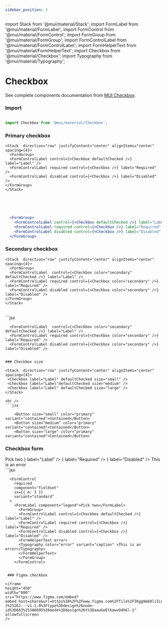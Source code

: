 ```yaml
---
sidebar_position: 3
---
```

import Stack from '@mui/material/Stack';
import FormLabel from '@mui/material/FormLabel';
import FormControl from '@mui/material/FormControl';
import FormGroup from '@mui/material/FormGroup';
import FormControlLabel from '@mui/material/FormControlLabel';
import FormHelperText from '@mui/material/FormHelperText';
import Checkbox from '@mui/material/Checkbox';
import Typography from '@mui/material/Typography';

# Checkbox

See complete components documentation from [MUI Checkbox](https://mui.com/material-ui/react-checkbox/).

### Import

```jsx

import Checkbox from '@mui/material/Checkbox';

```

### Primary checkbox

    <Stack  direction="row" justifyContent="center" alignItems="center" spacing={4}>
      <FormGroup>
      <FormControlLabel control={<Checkbox defaultChecked />} label="Label" />
      <FormControlLabel required control={<Checkbox />} label="Required" />
      <FormControlLabel disabled control={<Checkbox />} label="Disabled" />
    </FormGroup>
    </Stack>

  <br />  <br />

  ```jsx

    <FormGroup>
      <FormControlLabel control={<Checkbox defaultChecked />} label="Label" />
      <FormControlLabel required control={<Checkbox />} label="Required" />
      <FormControlLabel disabled control={<Checkbox />} label="Disabled" />
    </FormGroup>

```

### Secondary checkbox

    <Stack  direction="row" justifyContent="center" alignItems="center" spacing={4}>
      <FormGroup>
      <FormControlLabel  control={<Checkbox color="secondary" defaultChecked />} label="Label" />
      <FormControlLabel required control={<Checkbox color="secondary" />} label="Required" />
      <FormControlLabel disabled control={<Checkbox color="secondary" />} label="Disabled" />
    </FormGroup>
    </Stack>

  <br />
  ```jsx

      <FormControlLabel  control={<Checkbox color="secondary" defaultChecked />} label="Label" />
      <FormControlLabel required control={<Checkbox color="secondary" />} label="Required" />
      <FormControlLabel disabled control={<Checkbox color="secondary" />} label="Disabled" />

  ```

### Checkbox size

 <Stack  direction="row" justifyContent="center" alignItems="center" spacing={4}>
   <Checkbox label="Label" defaultChecked size="small" />
   <Checkbox label="Label"defaultChecked size="medium" />
   <Checkbox label="Label" defaultChecked size="large" />
</Stack>

  <br />
  ```jsx

      <Button size="small" color="primary" variant="contained">Contained</Button>
      <Button size="medium" color="primary" variant="contained">Contained</Button>
      <Button size="large" color="primary" variant="contained">Contained</Button>

  ```

  ### Checkbox form

 <Stack  direction="row" justifyContent="center" alignItems="center" spacing={4}>
   <FormControl
        required
        component="fieldset"
        sx={{ m: 3 }}
        variant="standard"
      >
        <FormLabel component="legend">Pick two</FormLabel>
          <FormGroup>
          <FormControlLabel control={<Checkbox defaultChecked />} label="Label" />
          <FormControlLabel required control={<Checkbox />} label="Required" />
          <FormControlLabel disabled control={<Checkbox />} label="Disabled" />
          <FormHelperText error><Typography color="error" variant="caption" >This is an error</Typography></FormHelperText>
          </FormGroup>
        </FormControl>
  </Stack>

  <br />
  ```jsx

      <FormControl
        required
        component="fieldset"
        sx={{ m: 3 }}
        variant="standard"
      >
        <FormLabel component="legend">Pick two</FormLabel>
          <FormGroup>
          <FormControlLabel control={<Checkbox defaultChecked />} label="Label" />
          <FormControlLabel required control={<Checkbox />} label="Required" />
          <FormControlLabel disabled control={<Checkbox />} label="Disabled" />
          <FormHelperText error>
          <Typography color="error" variant="caption" >This is an error</Typography>
          </FormHelperText>
          </FormGroup>
        </FormControl>

  ```

   ### Figma checkbox

<iframe
  height="450"
  width="800"
  src="https://www.figma.com/embed?embed_host=share&url=https%3A%2F%2Fwww.figma.com%2Ffile%2FIKgg9mk0liILChULi9LvaM%2FComponents-J%2526J---v1.1.0%3Ftype%3Ddesign%26node-id%3D663%253A6695%26mode%3Ddesign%26t%3DaauGeEtkawvO4h6l-1"
  allowfullscreen
/>






